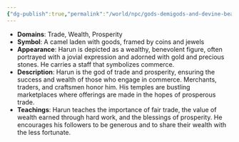 ```yaml
---
{"dg-publish":true,"permalink":"/world/npc/gods-demigods-and-devine-beasts/the-dahkarhy/gods/harun-god-of-trade-and-prosperity/"}
---
```


- **Domains**: Trade, Wealth, Prosperity
- **Symbol**: A camel laden with goods, framed by coins and jewels
- **Appearance**: Harun is depicted as a wealthy, benevolent figure, often portrayed with a jovial expression and adorned with gold and precious stones. He carries a staff that symbolizes commerce.
- **Description**: Harun is the god of trade and prosperity, ensuring the success and wealth of those who engage in commerce. Merchants, traders, and craftsmen honor him. His temples are bustling marketplaces where offerings are made in the hopes of prosperous trade.
- **Teachings**: Harun teaches the importance of fair trade, the value of wealth earned through hard work, and the blessings of prosperity. He encourages his followers to be generous and to share their wealth with the less fortunate.